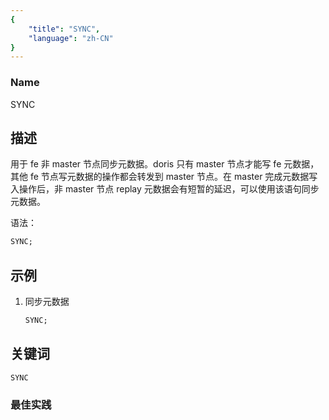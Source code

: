 ```yaml
---
{
    "title": "SYNC",
    "language": "zh-CN"
}
---
```


<!--
Licensed to the Apache Software Foundation (ASF) under one
or more contributor license agreements.  See the NOTICE file
distributed with this work for additional information
regarding copyright ownership.  The ASF licenses this file
to you under the Apache License, Version 2.0 (the
"License"); you may not use this file except in compliance
with the License.  You may obtain a copy of the License at

  http://www.apache.org/licenses/LICENSE-2.0

Unless required by applicable law or agreed to in writing,
software distributed under the License is distributed on an
"AS IS" BASIS, WITHOUT WARRANTIES OR CONDITIONS OF ANY
KIND, either express or implied.  See the License for the
specific language governing permissions and limitations
under the License.
-->



### Name

SYNC

## 描述

用于 fe 非 master 节点同步元数据。doris 只有 master 节点才能写 fe 元数据，其他 fe 节点写元数据的操作都会转发到 master 节点。在 master 完成元数据写入操作后，非 master 节点 replay 元数据会有短暂的延迟，可以使用该语句同步元数据。

语法：

```sql
SYNC;
```

## 示例

1. 同步元数据

    ```sql
    SYNC;
    ```

## 关键词

    SYNC

### 最佳实践


